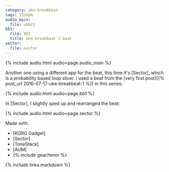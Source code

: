 ```yaml
---
category: uke-breakbeat
tags: 122bpm
audio_main:
  file: ubb22
bb1:
  file: BB1
  title: Uke breakbeat 1 beat
sector:
  file: sector
---
```

{% include audio.html audio=page.audio_main %}

Another one using a different app for the beat, this time it's [Sector], which is a probability based loop slicer. I used a beat from the [very first post]({% post_url 2016-07-17-uke-breakbeat-1 %}) in this series:

{% include audio.html audio=page.bb1 %}

In [Sector], I slightly sped up and rearranged the beat:

{% include audio.html audio=page.sector %}

Made with:

* [KORG Gadget]
* [Sector]
* [ToneStack]
* [AUM]
* {% include gear/tenor %}

{% include links.markdown %}